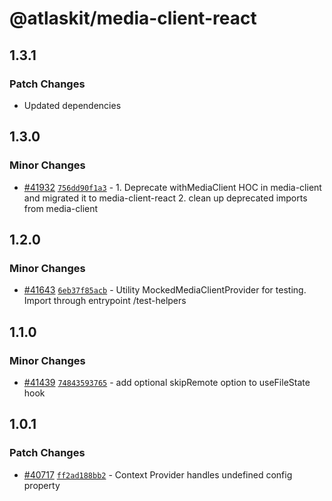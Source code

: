 # @atlaskit/media-client-react

## 1.3.1

### Patch Changes

- Updated dependencies

## 1.3.0

### Minor Changes

- [#41932](https://bitbucket.org/atlassian/atlassian-frontend/pull-requests/41932) [`756dd90f1a3`](https://bitbucket.org/atlassian/atlassian-frontend/commits/756dd90f1a3) - 1. Deprecate withMediaClient HOC in media-client and migrated it to media-client-react 2. clean up deprecated imports from media-client

## 1.2.0

### Minor Changes

- [#41643](https://bitbucket.org/atlassian/atlassian-frontend/pull-requests/41643) [`6eb37f85acb`](https://bitbucket.org/atlassian/atlassian-frontend/commits/6eb37f85acb) - Utility MockedMediaClientProvider for testing. Import through entrypoint /test-helpers

## 1.1.0

### Minor Changes

- [#41439](https://bitbucket.org/atlassian/atlassian-frontend/pull-requests/41439) [`74843593765`](https://bitbucket.org/atlassian/atlassian-frontend/commits/74843593765) - add optional skipRemote option to useFileState hook

## 1.0.1

### Patch Changes

- [#40717](https://bitbucket.org/atlassian/atlassian-frontend/pull-requests/40717) [`ff2ad188bb2`](https://bitbucket.org/atlassian/atlassian-frontend/commits/ff2ad188bb2) - Context Provider handles undefined config property
